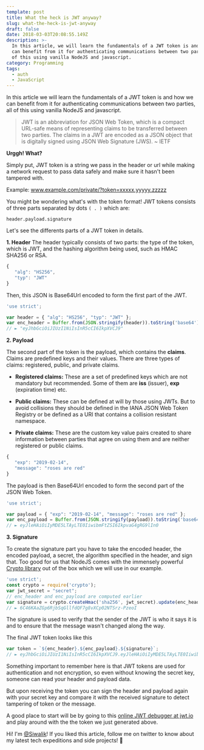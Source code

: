 ```yaml
---
template: post
title: What the heck is JWT anyway?
slug: what-the-heck-is-jwt-anyway
draft: false
date: 2018-03-03T20:08:55.149Z
description: >-
  In this article, we will learn the fundamentals of a JWT token is and how we
  can benefit from it for authenticating communications between two parties, all
  of this using vanilla NodeJS and javascript.
category: Programming
tags:
  - auth
  - JavaScript
---
```

In this article we will learn the fundamentals of a JWT token is and how we can benefit from it for authenticating communications between two parties, all of this using vanilla NodeJS and javascript.

> JWT is an abbreviation for JSON Web Token, which is a compact URL-safe means of representing claims to be transferred between two parties. The claims in a JWT are encoded as a JSON object that is digitally signed using JSON Web Signature (JWS). ~ IETF

**Urggh! What?**

Simply put, JWT token is a string we pass in the header or url while making a network request to pass data safely and make sure it hasn't been tampered with.

Example: www.example.com/private/?token=xxxxx.yyyyy.zzzzz


You might be wondering what's with the token format! JWT tokens consists of three parts separated by dots ```( . )``` which are:

```
header.payload.signature
```
Let's see the differents parts of a JWT token in details.

**1. Header**
The header typically consists of two parts: the type of the token, which is JWT, and the hashing algorithm being used, such as HMAC SHA256 or RSA.

```javascript
{
   "alg": "HS256",
   "typ": "JWT"
}
```

Then, this JSON is Base64Url encoded to form the first part of the JWT.

```javascript
'use strict';

var header = { "alg": "HS256", "typ": "JWT" };
var enc_header = Buffer.from(JSON.stringify(header)).toString('base64');
// ► "eyJhbGciOiJIUzI1NiIsInR5cCI6IkpXVCJ9"
```

**2. Payload**

The second part of the token is the payload, which contains the **claims**. Claims are predefined keys and their values. There are three types of claims: registered, public, and private claims.

- **Registered claims:** These are a set of predefined keys which are not mandatory but recommended. Some of them are **iss** (issuer), **exp** (expiration time) etc.

- **Public claims:** These can be defined at will by those using JWTs. But to avoid collisions they should be defined in the IANA JSON Web Token Registry or be defined as a URI that contains a collision resistant namespace.

- **Private claims:** These are the custom key value pairs created to share information between parties that agree on using them and are neither registered or public claims.

```javascript
{
   "exp": "2019-02-14",
   "message": "roses are red"
}
```

The payload is then Base64Url encoded to form the second part of the JSON Web Token.

```javascript
'use strict';

var payload = { "exp": "2019-02-14", "message": "roses are red" };
var enc_payload = Buffer.from(JSON.stringify(payload)).toString('base64');
// ► eyJleHAiOiIyMDE5LTAyLTE0IiwibmFtZSI6IkpvaG4gRG9lIn0
```

**3. Signature**

To create the signature part you have to take the encoded header, the encoded payload, a secret, the algorithm specified in the header, and sign that. Too good for us that NodeJS comes with the immensely powerful [Crypto library](https://nodejs.org/api/crypto.html) out of the box which we will use in our example.

```javascript
'use strict';
const crypto = require('crypto');
var jwt_secret = "secret";
// enc_header and enc_payload are computed earlier
var signature = crypto.createHmac('sha256', jwt_secret).update(enc_header +"."+ enc_payload).digest('base64');
// ► 6C46KAaZGp6RjbSqGllfdQF7g8vXCp02NTSrz-PzeoI
```

The signature is used to verify that the sender of the JWT is who it says it is and to ensure that the message wasn't changed along the way.

The final JWT token looks like this

```javascript
var token = `${enc_header}.${enc_payload}.${signature}`;
// ► eyJhbGciOiJIUzI1NiIsInR5cCI6IkpXVCJ9.eyJleHAiOiIyMDE5LTAyLTE0IiwibWVzc2FnZSI6InJvc2VzIGFyZSByZWQifQ.0u-mkgLo5479CPjJJ4mXCwn2RW4dFT12fiYiopRWsZw
```

Something important to remember here is that JWT tokens are used for authentication and not encryption, so even without knowing the secret key, someone can read your header and payload data. 

But upon receiving the token you can sign the header and payload again with your secret key and compare it with the received signature to detect tampering of token or the message.

A good place to start will be by going to this [online JWT debugger at jwt.io](https://jwt.io/#debugger) and play around with the the token we just generated above. 

Hi! I'm [@Siwalik](https://twitter.com/intent/follow?user_id=4708084272)! If you liked this article, follow me on twitter to know about my latest tech expeditions and side projects! 🙌